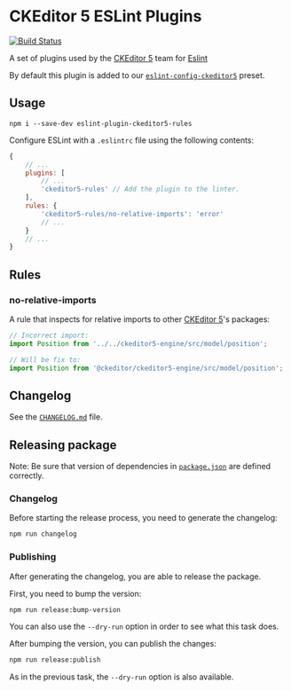 CKEditor 5 ESLint Plugins
=========================

[![Build Status](https://travis-ci.org/ckeditor/eslint-plugin-ckeditor5-rules.svg?branch=master)](https://travis-ci.org/ckeditor/eslint-plugin-ckeditor5-rules)

A set of plugins used by the [CKEditor 5](https://ckeditor.com) team for [Eslint](https://eslint.org/) 

By default this plugin is added to our [`eslint-config-ckeditor5`](https://www.npmjs.com/package/eslint-config-ckeditor5) preset. 

## Usage

```
npm i --save-dev eslint-plugin-ckeditor5-rules
```

Configure ESLint with a `.eslintrc` file using the following contents:

```js
{
	// ...
	plugins: [
		// ...
		'ckeditor5-rules' // Add the plugin to the linter.
	],
	rules: {
		'ckeditor5-rules/no-relative-imports': 'error'
		// ...
	}
	// ...
}
```

## Rules

### no-relative-imports

A rule that inspects for relative imports to other [CKEditor 5](https://ckeditor.com)'s packages:

```js
// Incorrect import:
import Position from '../../ckeditor5-engine/src/model/position';

// Will be fix to: 
import Position from '@ckeditor/ckeditor5-engine/src/model/position';
```

## Changelog

See the [`CHANGELOG.md`](https://github.com/ckeditor/eslint-plugin-ckeditor5-rules/blob/master/CHANGELOG.md) file.

## Releasing package

Note: Be sure that version of dependencies in [`package.json`](https://github.com/ckeditor/eslint-plugin-ckeditor5-rules/blob/master/package.json) are defined correctly.

### Changelog

Before starting the release process, you need to generate the changelog:

```bash
npm run changelog
```

### Publishing

After generating the changelog, you are able to release the package.

First, you need to bump the version:

```bash
npm run release:bump-version
```

You can also use the `--dry-run` option in order to see what this task does.

After bumping the version, you can publish the changes:

```bash
npm run release:publish
```

As in the previous task, the `--dry-run` option is also available.

